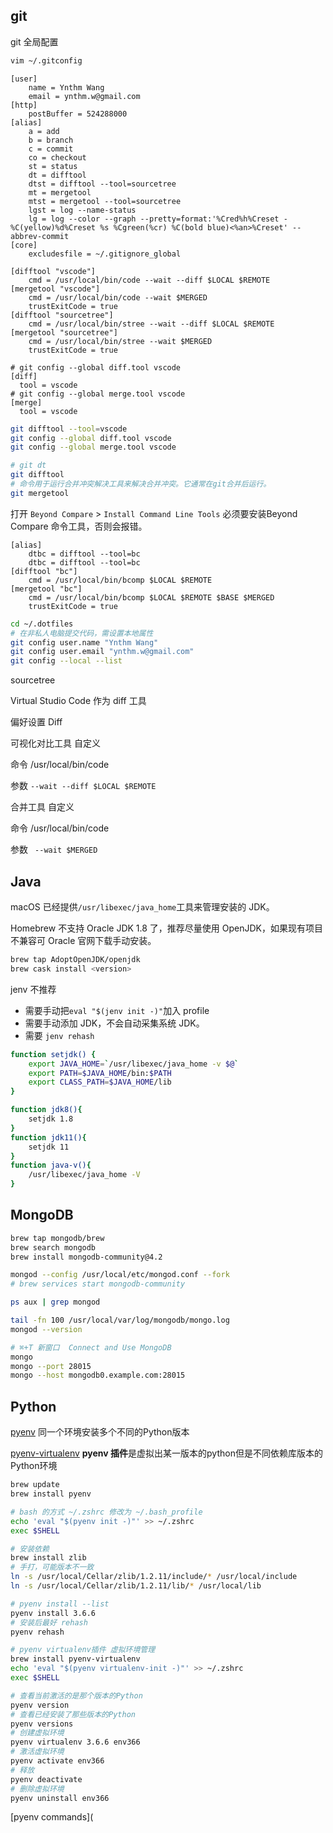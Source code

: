 ## git

git 全局配置

```sh
vim ~/.gitconfig
```

```properties
[user]
	name = Ynthm Wang
	email = ynthm.w@gmail.com
[http]
	postBuffer = 524288000
[alias]
	a = add
	b = branch
	c = commit
	co = checkout
	st = status
	dt = difftool
    dtst = difftool --tool=sourcetree    
    mt = mergetool
    mtst = mergetool --tool=sourcetree
    lgst = log --name-status
	lg = log --color --graph --pretty=format:'%Cred%h%Creset -%C(yellow)%d%Creset %s %Cgreen(%cr) %C(bold blue)<%an>%Creset' --abbrev-commit
[core]
	excludesfile = ~/.gitignore_global

[difftool "vscode"]
	cmd = /usr/local/bin/code --wait --diff $LOCAL $REMOTE
[mergetool "vscode"]
	cmd = /usr/local/bin/code --wait $MERGED
	trustExitCode = true
[difftool "sourcetree"]
	cmd = /usr/local/bin/stree --wait --diff $LOCAL $REMOTE
[mergetool "sourcetree"]
	cmd = /usr/local/bin/stree --wait $MERGED
	trustExitCode = true
	
# git config --global diff.tool vscode
[diff]
  tool = vscode
# git config --global merge.tool vscode
[merge]
  tool = vscode
```

```sh
git difftool --tool=vscode
git config --global diff.tool vscode
git config --global merge.tool vscode

# git dt
git difftool
# 命令用于运行合并冲突解决工具来解决合并冲突。它通常在git合并后运行。
git mergetool
```



打开 `Beyond Compare`  > `Install Command Line Tools`
 必须要安装Beyond Compare 命令工具，否则会报错。

```properties
[alias]
    dtbc = difftool --tool=bc
    dtbc = difftool --tool=bc
[difftool "bc"]
	cmd = /usr/local/bin/bcomp $LOCAL $REMOTE
[mergetool "bc"]
	cmd = /usr/local/bin/bcomp $LOCAL $REMOTE $BASE $MERGED
	trustExitCode = true
```



```sh
cd ~/.dotfiles
# 在非私人电脑提交代码，需设置本地属性
git config user.name "Ynthm Wang"
git config user.email "ynthm.w@gmail.com"
git config --local --list
```



sourcetree

Virtual Studio Code 作为  diff 工具

偏好设置  Diff

可视化对比工具  自定义

命令 /usr/local/bin/code

参数  `--wait --diff $LOCAL $REMOTE`

合并工具 自定义

命令 /usr/local/bin/code

参数  ` --wait $MERGED`





## Java

macOS 已经提供`/usr/libexec/java_home`工具来管理安装的 JDK。

Homebrew 不支持 Oracle JDK 1.8 了，推荐尽量使用 OpenJDK，如果现有项目不兼容可 Oracle 官网下载手动安装。

```sh
brew tap AdoptOpenJDK/openjdk
brew cask install <version>
```



jenv 不推荐

- 需要手动把`eval "$(jenv init -)"`加入 profile
- 需要手动添加 JDK，不会自动采集系统 JDK。
- 需要 `jenv rehash`



```sh
function setjdk() {
    export JAVA_HOME=`/usr/libexec/java_home -v $@`
    export PATH=$JAVA_HOME/bin:$PATH
    export CLASS_PATH=$JAVA_HOME/lib
}

function jdk8(){
    setjdk 1.8
}
function jdk11(){
    setjdk 11
}
function java-v(){
    /usr/libexec/java_home -V
}
```





## MongoDB

```sh
brew tap mongodb/brew
brew search mongodb
brew install mongodb-community@4.2

mongod --config /usr/local/etc/mongod.conf --fork
# brew services start mongodb-community

ps aux | grep mongod

tail -fn 100 /usr/local/var/log/mongodb/mongo.log
mongod --version

# ⌘+T 新窗口  Connect and Use MongoDB 
mongo
mongo --port 28015
mongo --host mongodb0.example.com:28015
```





## Python

[pyenv](https://github.com/yyuu/pyenv)   同一个环境安装多个不同的Python版本

[pyenv-virtualenv](https://github.com/yyuu/pyenv-virtualenv)  **pyenv 插件**是虚拟出某一版本的python但是不同依赖库版本的Python环境

```sh
brew update
brew install pyenv

# bash 的方式 ~/.zshrc 修改为 ~/.bash_profile
echo 'eval "$(pyenv init -)"' >> ~/.zshrc
exec $SHELL

# 安装依赖
brew install zlib
# 手打，可能版本不一致
ln -s /usr/local/Cellar/zlib/1.2.11/include/* /usr/local/include
ln -s /usr/local/Cellar/zlib/1.2.11/lib/* /usr/local/lib

# pyenv install --list
pyenv install 3.6.6
# 安装后最好 rehash
pyenv rehash

# pyenv virtualenv插件 虚拟环境管理
brew install pyenv-virtualenv
echo 'eval "$(pyenv virtualenv-init -)"' >> ~/.zshrc
exec $SHELL

# 查看当前激活的是那个版本的Python
pyenv version
# 查看已经安装了那些版本的Python
pyenv versions
# 创建虚拟环境
pyenv virtualenv 3.6.6 env366
# 激活虚拟环境
pyenv activate env366
# 释放
pyenv deactivate
# 删除虚拟环境
pyenv uninstall env366
```

[pyenv commands](